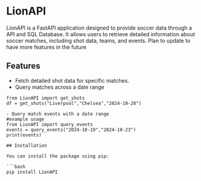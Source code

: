 # LionAPI

LionAPI is a FastAPI application designed to provide soccer data through a API and SQL Database. It allows users to retrieve detailed information about soccer matches, including shot data, teams, and events. Plan to update to have more features in
the future

## Features

- Fetch detailed shot data for specific matches.
- Query matches across a date range
```
from LionAPI import get_shots
df = get_shots("Liverpool","Chelsea","2024-10-20")

- Query match events with a date range
#example usage
from LionAPI import query_events
events = query_events("2024-10-19","2024-10-23")
print(events)

## Installation

You can install the package using pip:

```bash
pip install LionAPI
